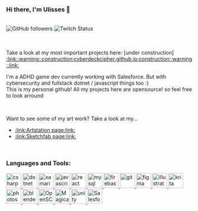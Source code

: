 <div>
  <h3 >Hi there, I'm Ulisses 👋</h3>
  <br>
  <img alt="GitHub followers" src="https://img.shields.io/github/followers/cyberdeckcipher?style=social">
  <img alt="Twitch Status" src="https://img.shields.io/twitch/status/cyberdeckcipher?style=social">
</div>
<br>
<br>
<div>
  <p>
     Take a look at my most important projects here: [under construction] <a href="http://cyberdeckcipher.github.io">:link::warning::construction:cyberdeckcipher.github.io:construction::warning::link:</a>
  </p>
</div>
<div>
  <p>
       I'm a ADHD game dev currently working with Salesforce. But with cybersecurity and fullstack dotnet / javascript things too :)
      <br>This is my personal github! All my projects here are opensource! so feel free to look arround 
  </p>
</div>
<br>
<div>
  <p> Want to see some of my art work? Take a look at my... </p>
  <ul>
    <li><a href="https://www.artstation.com/cyberdeckcipher">:link:Artstation page:link:</a></li>
    <li><a href="https://sketchfab.com/cyberdeckcipher">:link:Sketchfab page:link:</a></li>
  </ul>
</div>
<br>
<h3 align="left">
  Languages and Tools:
</h3>
<p align="left">
    <a href="https://www.w3schools.com/cs/" target="_blank">
      <img src="https://docs.microsoft.com/pt-br/windows/images/csharp-logo.png" alt="csharp" width="40" height="40" />
    </a>
    <a href="https://dotnet.microsoft.com/" target="_blank">
      <img src="https://iconape.com/wp-content/files/pd/353150/png/microsoft-net-framework-logo.png" alt="dotnet" width="40" height="40" />
    </a>
    <a href="https://dotnet.microsoft.com/apps/xamarin" target="_blank">
      <img src="https://raw.githubusercontent.com/detain/svg-logos/780f25886640cef088af994181646db2f6b1a3f8/svg/xamarin.svg" alt="xamarin" width="40" height="40" />
    </a>
    <a href="https://developer.mozilla.org/en-US/docs/Web/JavaScript" target="_blank"> 
      <img src="https://upload.wikimedia.org/wikipedia/commons/9/99/Unofficial_JavaScript_logo_2.svg" alt="javascript" width="40" height="40" />
    </a>
    <a href="https://reactjs.org/" target="_blank">
      <img src="https://upload.wikimedia.org/wikipedia/commons/a/a7/React-icon.svg" alt="react" width="40" height="40" /> 
    </a>
    <a href="https://www.mysql.com/" target="_blank">
      <img src="https://upload.wikimedia.org/wikipedia/commons/5/51/Mysql.svg" alt="mysql" width="40" height="40" />
    </a>
      <a href="https://firebase.google.com/" target="_blank"> 
      <img src="https://cdn4.iconfinder.com/data/icons/google-i-o-2016/512/google_firebase-2-512.png" alt="firebase" width="40" height="40" />
    </a>
    <a href="https://git-scm.com/" target="_blank"> 
      <img src="https://upload.wikimedia.org/wikipedia/commons/3/3f/Git_icon.svg" alt="git" width="40" height="40" />
    </a>
    <a href="https://www.figma.com/" target="_blank"> 
      <img src="https://upload.wikimedia.org/wikipedia/commons/3/33/Figma-logo.svg" alt="figma" width="40" height="40" />
    </a>
    <a href="https://www.adobe.com/in/products/illustrator.html" target="_blank">
      <img src="https://www.vectorlogo.zone/logos/adobe_illustrator/adobe_illustrator-icon.svg" alt="illustrator" width="40" height="40" /> 
    </a>
    <a href="https://krita.org/en/" target="_blank">
      <img src="https://upload.wikimedia.org/wikipedia/commons/thumb/7/73/Calligrakrita-base.svg/800px-Calligrakrita-base.svg.png" alt="krita" width="40" height="40" />
    </a>
    <a href="https://www.photoshop.com/en" target="_blank">
      <img src="https://upload.wikimedia.org/wikipedia/commons/2/20/Photoshop_CC_icon.png" alt="photoshop" width="40" height="40" />
    </a>
    <a href="https://blender.org" target="_blank"> 
      <img src="https://download.blender.org/branding/community/blender_community_badge_white.svg" alt="blender" width="40" height="40" />
    </a>
  <a href="https://openscad.org/" target="_blank">
      <img src="https://upload.wikimedia.org/wikipedia/commons/9/97/OpenSCAD-logo.png" alt="OpenSCAD" width="40" height="40" />
    </a>
     <a href="https://ephtracy.github.io/" target="_blank"> 
      <img src="https://images.sftcdn.net/images/t_app-logo-xl,f_auto/p/0663f025-8444-4977-a084-a03b68d536f5/4136432304/magicavoxel-6814__magicavoxel_icon.png" alt="MagicaVoxel" width="40" height="40" />
    </a>
    <a href="https://unity.com/" target="_blank"> 
      <img src="https://www.vectorlogo.zone/logos/unity3d/unity3d-icon.svg" alt="unity" width="40" height="40" /> 
    </a>
       <a href="https://www.salesforce.com/" target="_blank"> 
      <img src="https://www.salesforce.com/news/wp-content/uploads/sites/3/2021/05/Salesforce-logo.jpg" alt="Salesforce" width="40" height="40" />
    </a>
</p>
